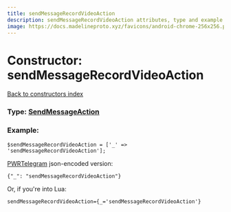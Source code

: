 ```yaml
---
title: sendMessageRecordVideoAction
description: sendMessageRecordVideoAction attributes, type and example
image: https://docs.madelineproto.xyz/favicons/android-chrome-256x256.png
---
```

# Constructor: sendMessageRecordVideoAction  
[Back to constructors index](index.md)






### Type: [SendMessageAction](../types/SendMessageAction.md)


### Example:

```
$sendMessageRecordVideoAction = ['_' => 'sendMessageRecordVideoAction'];
```  

[PWRTelegram](https://pwrtelegram.xyz) json-encoded version:

```
{"_": "sendMessageRecordVideoAction"}
```


Or, if you're into Lua:  


```
sendMessageRecordVideoAction={_='sendMessageRecordVideoAction'}

```


